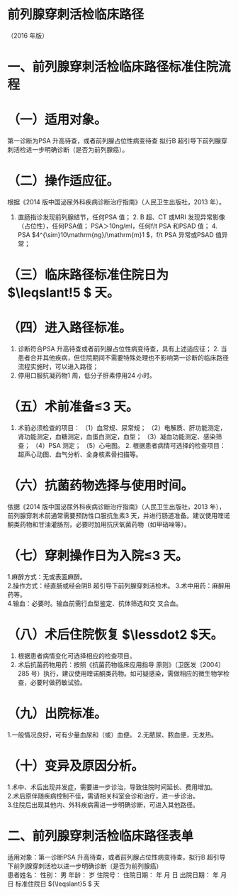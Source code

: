 # 前列腺穿刺活检临床路径  
（2016 年版）  
# 一、前列腺穿刺活检临床路径标准住院流程  
# （一）适用对象。  
第一诊断为PSA 升高待查，或者前列腺占位性病变待查 拟行B 超引导下前列腺穿刺活检进一步明确诊断（是否为前列腺癌）。  
# （二）操作适应征。  
根据《2014 版中国泌尿外科疾病诊断治疗指南》（人民卫生出版社，2013 年）。  
1. 直肠指诊发现前列腺结节，任何PSA 值； 2. B 超、CT 或MRI 发现异常影像（占位性），任何PSA值； PSA＞10ng/ml，任何f/t PSA 和PSAD 值； 4. PSA $4^{\sim}10\mathrm{ng}/\mathrm{m}1 $，f/t PSA 异常或PSAD 值异常；  
# （三）临床路径标准住院日为 $\leqslant\!5 $ 天。  
# （四）进入路径标准。  
1. 诊断符合PSA 升高待查或者前列腺占位性病变待查，具有上述适应征； 2. 当患者合并其他疾病，但住院期间不需要特殊处理也不影响第一诊断的临床路径流程实施时，可以进入路径；  
3. 停用口服抗凝药物1 周，低分子肝素停用24 小时。  
# （五）术前准备≤3 天。  
1. 术前必须检查的项目： （1）血常规、尿常规； （2）电解质、肝功能测定，肾功能测定，血糖测定，血蛋白测定，血型； （3）凝血功能测定、感染筛查； （4）PSA 测定； （5）心电图。 2. 根据患者病情可选择的检查项目：超声心动图、血气分析、全身核素骨扫描等。  
# （六）抗菌药物选择与使用时间。  
依据《2014 版中国泌尿外科疾病诊断治疗指南》（人民卫生出版社，2013 年），前列腺穿刺术前通常需要预防性口服抗生素3 天，并进行肠道准备。建议使用喹诺酮类药物和甘油灌肠剂，必要时加用抗厌氧菌药物（如甲硝唑等）。  
# （七）穿刺操作日为入院≤3 天。  
1.麻醉方式：无或表面麻醉。  
2.操作方式：经直肠或经会阴B 超引导下前列腺穿刺活检术。 3.术中用药：麻醉用药等。  
4.输血：必要时。输血前需行血型鉴定、抗体筛选和交 叉合血。  
# （八）术后住院恢复 $\lessdot2 $天。  
1. 根据患者病情变化可选择相应的检查项目。  
2. 术后抗菌药物用药：按照《抗菌药物临床应用指导 原则》（卫医发〔2004〕285 号）执行，建议使用喹诺酮类药物。如可疑感染，需做相应的微生物学检查，必要时做药敏试验。  
# （九）出院标准。  
1.一般情况良好，可有少量血尿和（或）血便。 2.无脓尿、脓血便，无发热。  
# （十）变异及原因分析。  
1.术中、术后出现并发症，需要进一步诊治，导致住院时间延长、费用增加。  
2.术后原伴随疾病控制不佳，需请相关科室会诊和治疗，进一步诊治。  
3.住院后出现其他内、外科疾病需进一步明确诊断，可进入其他路径。  
# 二、前列腺穿刺活检临床路径表单  
适用对象：第一诊断PSA 升高待查，或者前列腺占位性病变待查，拟行B 超引导下前列腺穿刺活检以进一步明确诊断（是否为前列腺癌）  
患者姓名：               性别： 男  年龄：     岁 住院号：            住院日期：       年    月    日     出院日期：        年    月    日   标准住院日 ${\leqslant}5 $ 天  
